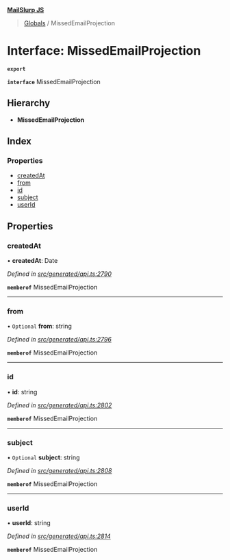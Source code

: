 **[MailSlurp JS](../README.md)**

> [Globals](../README.md) / MissedEmailProjection

# Interface: MissedEmailProjection

**`export`** 

**`interface`** MissedEmailProjection

## Hierarchy

* **MissedEmailProjection**

## Index

### Properties

* [createdAt](missedemailprojection.md#createdat)
* [from](missedemailprojection.md#from)
* [id](missedemailprojection.md#id)
* [subject](missedemailprojection.md#subject)
* [userId](missedemailprojection.md#userid)

## Properties

### createdAt

•  **createdAt**: Date

*Defined in [src/generated/api.ts:2790](https://github.com/mailslurp/mailslurp-client/blob/5a4fc29/src/generated/api.ts#L2790)*

**`memberof`** MissedEmailProjection

___

### from

• `Optional` **from**: string

*Defined in [src/generated/api.ts:2796](https://github.com/mailslurp/mailslurp-client/blob/5a4fc29/src/generated/api.ts#L2796)*

**`memberof`** MissedEmailProjection

___

### id

•  **id**: string

*Defined in [src/generated/api.ts:2802](https://github.com/mailslurp/mailslurp-client/blob/5a4fc29/src/generated/api.ts#L2802)*

**`memberof`** MissedEmailProjection

___

### subject

• `Optional` **subject**: string

*Defined in [src/generated/api.ts:2808](https://github.com/mailslurp/mailslurp-client/blob/5a4fc29/src/generated/api.ts#L2808)*

**`memberof`** MissedEmailProjection

___

### userId

•  **userId**: string

*Defined in [src/generated/api.ts:2814](https://github.com/mailslurp/mailslurp-client/blob/5a4fc29/src/generated/api.ts#L2814)*

**`memberof`** MissedEmailProjection

